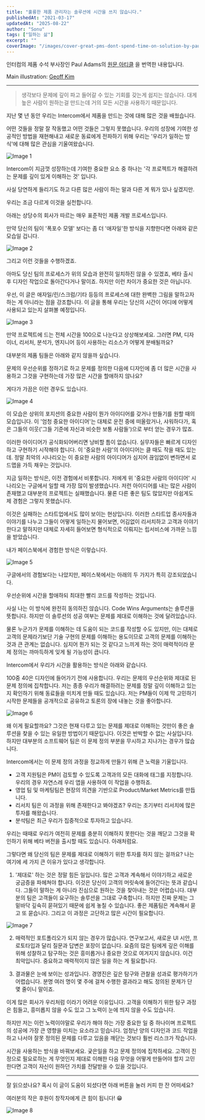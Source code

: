 ```yaml
---
title: "훌륭한 제품 관리자는 솔루션에 시간을 쓰지 않습니다."
publishedAt: "2021-03-17"
updatedAt: "2025-08-22"
author: "Sonu"
tags: ["일하는 삶"]
excerpt: ""
coverImage: "/images/cover-great-pms-dont-spend-time-on-solution-by-paul-adams.jpg"
---
```



인터컴의 제품 수석 부사장인 Paul Adams의  [원문 아티클](https://www.intercom.com/blog/great-product-managers-dont-spend-time-on-solutions/) 을 번역한 내용입니다.


Main illustration:  [Geoff Kim](http://www.geoffjkim.com/) 


---

> 생각보다 문제에 깊이 파고 들어갈 수 있는 기회를 갖는게 쉽지는 않습니다.
> 대게 높은 사람이 원하는걸 만드는데 거의 모든 시간을 사용하기 때문입니다.

지난 몇 년 동안 우리는 Intercom에서 제품을 만드는 것에 대해 많은 것을 배웠습니다.


어떤 것들을 정말 잘 작동했고 어떤 것들은 그렇지 못했습니다. 우리의 성장에 기여한 성공적인 방법을 재현해내고 새로운 동료에게 전파하기 위해 우리는 '우리가 일하는 방식'에 대해 많은 관심을 기울여왔습니다.

![Image 1](/images/great-pms-dont-spend-time-on-solution-by-paul-adams-img-1.png)


Intercom이 지금껏 성장하는데 기여한 중요한 요소 중 하나는 '각 프로젝트가 해결하려는 문제를 깊이 있게 이해하는 것' 입니다.


사실 당연하게 들리기도 하고 다른 많은 사람이 하는 말과 다른 게 뭐가 있나 싶겠지만.


우리는 조금 다르게 이것을 실천합니다.


아래는 상당수의 회사가 따르는 매우 표준적인 제품 개발 프로세스입니다.





만약 당신의 팀이 '폭포수 모델' 보다는 좀 더 '애자일'한 방식을 지향한다면 아래와 같은 모습일 겁니다.

![Image 2](/images/great-pms-dont-spend-time-on-solution-by-paul-adams-img-2.png)





그리고 이런 것들을 수행하겠죠.





아마도 당신 팀의 프로세스가 위의 모습과 완전히 일치하진 않을 수 있겠죠, 베타 출시 후 디자인 작업으로 돌아간다거나 말이죠. 하지만 이런 차이가 중요한 것은 아닙니다.


우선, 이 글은 애자일/린/스크럼/기타 등등의 프로세스에 대한 완벽한 그림을 말하고자 하는 게 아니라는 점을 강조합니다. 이 글을 통해 우리는 당신의 시간이 어디에 어떻게 사용되고 있는지 살펴볼 예정입니다.

![Image 3](/images/great-pms-dont-spend-time-on-solution-by-paul-adams-img-3.png)


만약 프로젝트에 드는 전체 시간을 100으로 나눈다고 상상해보세요. 그러면 PM, 디자이너, 리서처, 분석가, 엔지니어 등이 사용하는 리소스가 어떻게 분배될까요?


대부분의 제품 팀들은 아래와 같지 않을까 싶습니다.





문제의 우선순위를 정하기로 하고 문제를 정의한 다음에 디자인에 좀 더 많은 시간을 사용하고 그것을 구현하는데 가장 많은 시간을 할애하지 않나요?


게다가 가끔은 이런 경우도 있습니다.





![Image 4](/images/great-pms-dont-spend-time-on-solution-by-paul-adams-img-4.png)

이 모습은 상위의 포지션의 중요한 사람이 뭔가 아이디어를 갖거나 만들기를 원할 때의 모습입니다. 이 '엄청 중요한 아이디어'는 대체로 운전 중에 떠올랐거나, 샤워하다가, 혹은 그들의 이웃('그들 기준에 자신과 비슷한 보통 사람들')으로 부터 얻는 경우가 많죠.


이러한 아이디어가 공식화되어버리면 낭비할 틈이 없습니다. 실무자들은 빠르게 디자인하고 구현하기 시작해야 합니다. 이 '중요한 사람'의 아이디어는 클 때도 작을 때도 있는데. 정말 최악의 시나리오는 이 중요한 사람의 아이디어가 심지어 끊임없이 변하면서 로드맵을 가득 채우는 것입니다.


지금 일하는 방식은, 이전 경험에서 비롯합니다. 저에게 위 '중요한 사람의 아이디어' 시나리오는 구글에서 일할 때 가장 많이 발생했습니다. 저런 아이디어를 내는 많은 사람이 존재했고 대부분의 프로젝트는 실패했습니다. 물론 다른 좋은 팀도 많았지만 아쉽게도 제 경험은 그렇지 못했습니다.


이것은 실패하는 스타트업에서도 많이 보이는 현상입니다. 이러한 스타트업 종사자들과 이야기를 나누고 그들이 어떻게 일하는지 물어보면, 어김없이 리서치하고 고객과 이야기한다고 말하지만 대체로 자세히 들어보면 형식적으로 이뤄지는 립서비스에 가까운 느낌을 받았습니다.


내가 페이스북에서 경험한 방식은 이렇습니다.





![Image 5](/images/great-pms-dont-spend-time-on-solution-by-paul-adams-img-5.png)

구글에서의 경험보다는 나았지만, 페이스북에서는 아래의 두 가지가 특히 강조되었습니다.


우선순위에 시간을 할애하되 최대한 빨리 코드를 작성하는 것입니다.


사실 나는 이 방식에 완전히 동의하진 않습니다. Code Wins Arguments는 솔루션을 뜻합니다. 하지만 이 솔루션의 성공 여부는 문제를 제대로 이해하는 것에 달려있습니다.


물론 누군가가 문제를 이해하는 데 도움이 되는 코드를 작성할 수도 있지만, 이는 대체로 고객의 문제라기보단 기술 구현의 문제를 이해하는 용도이므로 고객의 문제를 이해하는 것과 큰 관계는 없습니다. 심지어 뭔가 되는 것 같다고 느끼게 하는 것이 매력적이라 문제 정의는 까마득하게 잊게 될 가능성이 큽니다.


Intercom에서 우리가 시간을 활용하는 방식은 아래와 같습니다.





100중 40은 디자인에 들어가기 전에 사용합니다. 우리는 문제의 우선순위와 제대로 된 문제 정의에 집착합니다. 저는 종종 우리가 해결하려는 문제를 정말 깊이 이해하고 있는지 확인하기 위해 동료들을 미치게 만들 때도 있습니다. 저는 PM들이 이제 막 고민하기 시작한 문제들을 공개적으로 공유하고 토론의 장에 내놓는 것을 좋아합니다.

![Image 6](/images/great-pms-dont-spend-time-on-solution-by-paul-adams-img-6.png)


왜 이게 필요할까요? 그것은 현재 다루고 있는 문제를 제대로 이해하는 것만이 좋은 솔루션을 찾을 수 있는 유일한 방법이기 때문입니다. 이것은 반박할 수 없는 사실입니다. 하지만 대부분의 소프트웨어 팀은 이 문제 정의 부분을 무시하고 지나가는 경우가 많습니다.


Intercom에서는 이 문제 정의 과정을 정교하게 만들기 위해 큰 노력을 기울입니다.

- 고객 지원팀은 PM이 검토할 수 있도록 고객과의 모든 대화에 태그를 지정합니다. 우리의 경우 자연스레 우리 앱을 사용하여 이 작업을 수행하죠.
- 영업 팀 및 마케팅팀은 현장의 의견을 기반으로 Product/Market Metrics를 만듭니다.
- 리서치 팀은 이 과정을 위해 존재한다고 봐야겠죠? 우리는 초기부터 리서치에 많은 투자를 해왔습니다.
- 분석팀은 최근 우리가 집중적으로 투자하고 있습니다.

우리는 때때로 우리가 여전히 문제를 충분히 이해하지 못한다는 것을 깨닫고 그것을 확인하기 위해 베타 버전을 출시할 때도 있습니다. 아래처럼요.





그렇다면 왜 당신의 팀은 문제를 제대로 이해하기 위한 투자를 하지 않는 걸까요? 나는 여기에 세 가지 큰 이유가 있다고 생각합니다.


1. '제대로' 하는 것은 정말 힘든 일입니다. 많은 고객과 계속해서 이야기하고 새로운 궁금증을 파헤쳐야 합니다. 이것은 당신이 고객의 머릿속에 들어간다는 뜻과 같습니다. 그들이 말하는 게 아니라 진심으로 원하는 것을 찾아내는 것은 어렵습니다. 대부분의 팀은 고객들이 요구하는 솔루션을 그대로 구축합니다. 하지만 진짜 문제는 그 밑바닥 깊숙히 묻혀있기 때문에 쉽게 놓칠 수 있습니다. 좋은 제품팀은 계속해서 묻고 또 묻습니다. 그리고 이 과정은 고단하고 많은 시간이 필요합니다.

![Image 7](/images/great-pms-dont-spend-time-on-solution-by-paul-adams-img-7.png)


2. 매력적인 포트폴리오가 되지 않는 경우가 많습니다. 연구보고서, 새로운 UI 시안, 프로토타입과 달리 질문과 답변은 포장이 없습니다. 요즘의 많은 팀에게 깊은 이해를 위해 성찰하고 탐구하는 것은 흥미롭거나 중요한 것으로 여겨지지 않습니다. 이건 최악입니다. 중요하고 매력적이지 않은 일을 하는 게 필요합니다.


3. 결과물은 눈에 보이는 성과입니다. 경영진은 깊은 탐구와 관찰을 성과로 평가하기가 어렵습니다. 분명 여러 명이 몇 주에 걸쳐 수행한 결과라고 해도 정의된 문제가 단 몇 줄이니 말이죠.


이게 많은 회사가 우리처럼 이라기 어려운 이유입니다. 고객을 이해하기 위한 탐구 과정은 힘들고, 흥미롭지 않을 수도 있고 그 노력이 눈에 띄지 않을 수도 있습니다.


하지만 저는 이런 노력이야말로 우리가 해야 하는 가장 중요한 일 중 하나이며 프로젝트의 성공에 가장 큰 영향을 미치는 요소라고 믿습니다. 엄청난 양의 디자인과 코드 작업을 하고 나서야 잘못 정의된 문제를 다루고 있음을 깨닫는 것보다 훨씬 리스크가 작습니다.


시간을 사용하는 방식을 바꿔보세요. 궂은일을 하고 문제 정의에 집착하세요. 고객이 진정으로 필요로하는 게 무엇인지 제대로 이해한 다음 무엇을 어떻게 만들어야 할지 고민한다면 고객이 자신이 원하던 가치를 전달받을 수 있을 것입니다.


---


잘 읽으셨나요? 혹시 이 글이 도움이 되셨다면 아래 버튼을 눌러 커피 한 잔 어떠세요?


여러분의 작은 후원이 창작자에게 큰 힘이 됩니다! 😁

![Image 8](/images/great-pms-dont-spend-time-on-solution-by-paul-adams-img-8.png)

